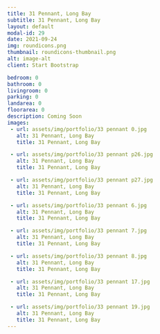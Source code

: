 ```yaml
---
title: 31 Pennant, Long Bay
subtitle: 31 Pennant, Long Bay
layout: default
modal-id: 29
date: 2021-09-24
img: roundicons.png
thumbnail: roundicons-thumbnail.png
alt: image-alt
client: Start Bootstrap

bedroom: 0
bathroom: 0
livingroom: 0
parking: 0
landarea: 0
floorarea: 0
description: Coming Soon
images:
 - url: assets/img/portfolio/33 pennant 0.jpg
   alt: 31 Pennant, Long Bay
   title: 31 Pennant, Long Bay

 - url: assets/img/portfolio/33 pennant p26.jpg
   alt: 31 Pennant, Long Bay
   title: 31 Pennant, Long Bay

 - url: assets/img/portfolio/33 pennant p27.jpg
   alt: 31 Pennant, Long Bay
   title: 31 Pennant, Long Bay

 - url: assets/img/portfolio/33 pennant 6.jpg
   alt: 31 Pennant, Long Bay
   title: 31 Pennant, Long Bay

 - url: assets/img/portfolio/33 pennant 7.jpg
   alt: 31 Pennant, Long Bay
   title: 31 Pennant, Long Bay

 - url: assets/img/portfolio/33 pennant 8.jpg
   alt: 31 Pennant, Long Bay
   title: 31 Pennant, Long Bay

 - url: assets/img/portfolio/33 pennant 17.jpg
   alt: 31 Pennant, Long Bay
   title: 31 Pennant, Long Bay

 - url: assets/img/portfolio/33 pennant 19.jpg
   alt: 31 Pennant, Long Bay
   title: 31 Pennant, Long Bay
---
```


